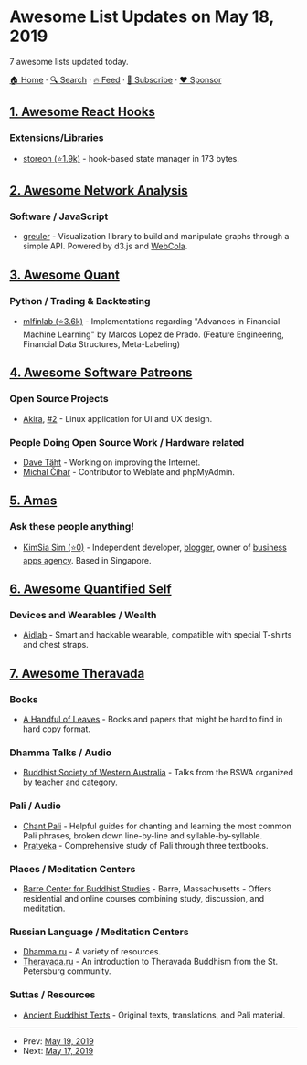 # Awesome List Updates on May 18, 2019

7 awesome lists updated today.

[🏠 Home](/README.md) · [🔍 Search](https://www.trackawesomelist.com/search/) · [🔥 Feed](https://www.trackawesomelist.com/rss.xml) · [📮 Subscribe](https://trackawesomelist.us17.list-manage.com/subscribe?u=d2f0117aa829c83a63ec63c2f&id=36a103854c) · [❤️  Sponsor](https://github.com/sponsors/theowenyoung)



## [1. Awesome React Hooks](/content/glauberfc/awesome-react-hooks/README.md)

### Extensions/Libraries

*   [storeon (⭐1.9k)](https://github.com/storeon/storeon) - hook-based state manager in 173 bytes.

## [2. Awesome Network Analysis](/content/briatte/awesome-network-analysis/README.md)

### Software / JavaScript

*   [greuler](https://mauriciopoppe.github.io/greuler/) - Visualization library to build and manipulate graphs through a simple API. Powered by d3.js and [WebCola](https://ialab.it.monash.edu/webcola/).

## [3. Awesome Quant](/content/wilsonfreitas/awesome-quant/README.md)

### Python / Trading & Backtesting

*   [mlfinlab (⭐3.6k)](https://github.com/hudson-and-thames/mlfinlab) - Implementations regarding "Advances in Financial Machine Learning" by Marcos Lopez de Prado. (Feature Engineering, Financial Data Structures, Meta-Labeling)

## [4. Awesome Software Patreons](/content/uraimo/awesome-software-patreons/README.md)

### Open Source Projects

*   [Akira](https://www.patreon.com/akiraux), [#2](https://liberapay.com/AkiraUX/) - Linux application for UI and UX design.

### People Doing Open Source Work / Hardware related

*   [Dave Täht](https://www.patreon.com/dtaht) - Working on improving the Internet.
*   [Michal Čihař](https://liberapay.com/nijel/) - Contributor to Weblate and phpMyAdmin.

## [5. Amas](/content/sindresorhus/amas/README.md)

### Ask these people anything!

*   [KimSia Sim (⭐0)](https://github.com/simkimsia/ama) - Independent developer, [blogger](https://simkimsia.com), owner of [business apps agency](https://oppoin.com). Based in Singapore.

## [6. Awesome Quantified Self](/content/woop/awesome-quantified-self/README.md)

### Devices and Wearables / Wealth

*   [Aidlab](https://www.aidlab.com/) - Smart and hackable wearable, compatible with special T-shirts and chest straps.

## [7. Awesome Theravada](/content/johnjago/awesome-theravada/README.md)

### Books

*   [A Handful of Leaves](http://www.ahandfulofleaves.org/) - Books and papers that might be hard to find in hard copy format.

### Dhamma Talks / Audio

*   [Buddhist Society of Western Australia](http://podcast.bswa.org/) - Talks from the BSWA organized by teacher and category.

### Pali / Audio

*   [Chant Pali](http://chantpali.org/) - Helpful guides for chanting and learning the most common Pali phrases, broken down line-by-line and syllable-by-syllable.
*   [Pratyeka](http://pali.pratyeka.org/) - Comprehensive study of Pali through three textbooks.

### Places / Meditation Centers

*   [Barre Center for Buddhist Studies](https://www.buddhistinquiry.org/) - Barre, Massachusetts - Offers residential and online courses combining study, discussion, and meditation.

### Russian Language / Meditation Centers

*   [Dhamma.ru](https://dhamma.ru/) - A variety of resources.
*   [Theravada.ru](http://theravada.ru/) - An introduction to Theravada Buddhism from the St. Petersburg community.

### Suttas / Resources

*   [Ancient Buddhist Texts](https://www.ancient-buddhist-texts.net/) - Original texts, translations, and Pali material.

---

- Prev: [May 19, 2019](/content/2019/05/19/README.md)
- Next: [May 17, 2019](/content/2019/05/17/README.md)
